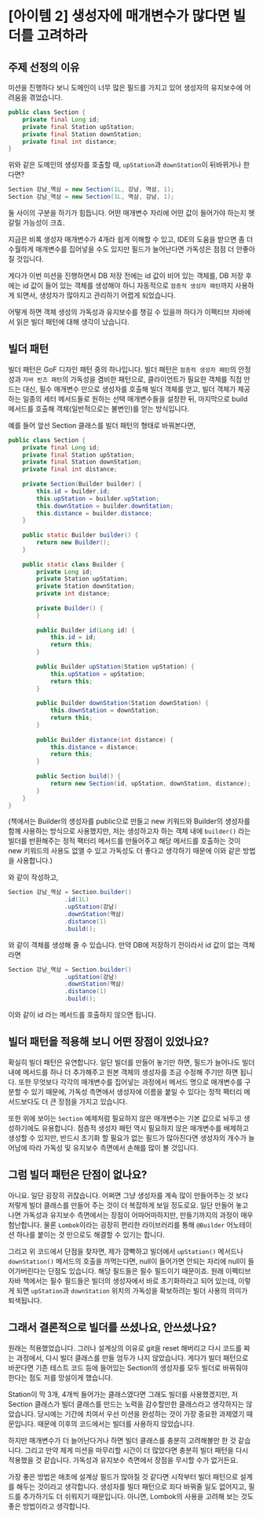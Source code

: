# [아이템 2] 생성자에 매개변수가 많다면 빌더를 고려하라

## 주제 선정의 이유

미션을 진행하다 보니 도메인이 너무 많은 필드를 가지고 있어 생성자의 유지보수에 어려움을 겪었습니다.

```java
public class Section {
    private final Long id;
    private final Station upStation;
    private final Station downStation;
    private final int distance;
}
```

위와 같은 도메인의 생성자를 호출할 때, `upStation`과 `downStation`이 뒤바뀌거나 한다면?

```java
Section 강남_역삼 = new Section(1L, 강남, 역삼, 1);
Section 강남_역삼 = new Section(1L, 역삼, 강남, 1);
```

둘 사이의 구분을 하기가 힘듭니다. 어떤 매개변수 자리에 어떤 값이 들어가야 하는지 헷갈릴 가능성이 크죠.

지금은 비록 생성자 매개변수가 4개라 쉽게 이해할 수 있고, IDE의 도움을 받으면 좀 더 수월하게 매개변수를 집어넣을 수도 있지만 필드가 늘어난다면 가독성은 점점 더 안좋아질 것입니다.

게다가 이번 미션을 진행하면서 DB 저장 전에는 id 값이 비어 있는 객체를, DB 저장 후에는 id 값이 들어 있는 객체를 생성해야 하니 자동적으로 `점층적 생성자 패턴`까지 사용하게 되면서, 생성자가 많아지고 관리하기 어렵게 되었습니다.

어떻게 하면 객체 생성의 가독성과 유지보수를 챙길 수 있을까 하다가 이펙티브 자바에서 읽은 빌더 패턴에 대해 생각이 났습니다.

## 빌더 패턴

빌더 패턴은 GoF 디자인 패턴 중의 하나입니다. 빌더 패턴은 `점층적 생성자 패턴`의 안정성과 `자바 빈즈 패턴`의 가독성을 겸비한 패턴으로, 클라이언트가 필요한 객체를 직접 만드는 대신, 필수 매개변수 만으로 생성자를 호출해 빌더 객체를 얻고, 빌더 객체가 제공하는 일종의 세터 메서드들로 원하는 선택 매개변수들을 설정한 뒤, 마지막으로 build 메서드를 호출해 객체(일반적으로는 불변인)를 얻는 방식입니다.

예를 들어 앞선 Section 클래스를 빌더 패턴의 형태로 바꿔본다면,

```java
public class Section {
    private final Long id;
    private final Station upStation;
    private final Station downStation;
    private final int distance;
    
    private Section(Builder builder) {
        this.id = builder.id;
        this.upStation = builder.upStation;
        this.downStation = builder.downStation;
        this.distance = builder.distance;
    }
    
    public static Builder builder() {
        return new Builder();
    }
    
    public static class Builder {
        private Long id;
        private Station upStation;
        private Station downStation;
        private int distance;
        
        private Builder() {
        }
        
        public Builder id(Long id) {
            this.id = id;
            return this;
        }
        
        public Builder upStation(Station upStation) {
            this.upStation = upStation;
            return this;
        }
        
        public Builder downStation(Station downStation) {
            this.downStation = downStation;
            return this;
        }
        
        public Builder distance(int distance) {
            this.distance = distance;
            return this;
        }
        
        public Section build() {
            return new Section(id, upStation, downStation, distance);
        }
    }
}
```

(책에서는 Builder의 생성자를 public으로 만들고 new 키워드와 Builder의 생성자를 함께 사용하는 방식으로 사용했지만, 저는 생성하고자 하는 객체 내에 `builder()` 라는 빌더를 반환해주는 정적 팩터리 메서드를 만들어주고 해당 메서드를 호출하는 것이 new 키워드의 사용도 없앨 수 있고 가독성도 더 좋다고 생각하기 때문에 이와 같은 방법을 사용합니다.)

와 같이 작성하고,

```java
Section 강남_역삼 = Section.builder()
                .id(1L)
                .upStation(강남)
                .downStation(역삼)
                .distance(1)
                .build();
```

와 같이 객체를 생성해 줄 수 있습니다. 만약 DB에 저장하기 전이라서 id 값이 없는 객체라면

```java
Section 강남_역삼 = Section.builder()
                .upStation(강남)
                .downStation(역삼)
                .distance(1)
                .build();
```

이와 같이 id 라는 메서드를 호출하지 않으면 됩니다.

## 빌더 패턴을 적용해 보니 어떤 장점이 있었나요?

확실히 빌더 패턴은 유연합니다. 일단 빌더를 만들어 놓기만 하면, 필드가 늘어나도 빌더 내에 메서드를 하나 더 추가해주고 원본 객체의 생성자를 조금 수정해 주기만 하면 됩니다. 또한 무엇보다 각각의 매개변수를 집어넣는 과정에서 메서드 명으로 매개변수를 구분할 수 있기 때문에, 가독성 측면에서 생성자에 이름을 붙일 수 있다는 정적 팩터리 메서드보다도 더 큰 장점을 가지고 있습니다.

또한 위에 보이는 `Section` 예제처럼 필요하지 않은 매개변수는 기본 값으로 놔두고 생성하기에도 유용합니다. 점층적 생성자 패턴 역시 필요하지 않은 매개변수를 배제하고 생성할 수 있지만, 반드시 초기화 할 필요가 없는 필드가 많아진다면 생성자의 개수가 늘어남에 따라 가독성 및 유지보수 측면에서 손해를 많이 볼 것입니다.

## 그럼 빌더 패턴은 단점이 없나요?

아니요. 일단 굉장히 귀찮습니다. 어쩌면 그냥 생성자를 계속 많이 만들어주는 것 보다 저렇게 빌더 클래스를 만들어 주는 것이 더 복잡하게 보일 정도로요. 일단 만들어 놓고 나면 가독성과 유지보수 측면에서는 장점이 어마어마하지만, 만들기까지의 과정이 매우 험난합니다. 물론 `Lombok`이라는 굉장히 편리한 라이브러리를 통해 `@Builder` 어노테이션 하나를 붙이는 것 만으로도 해결할 수 있기는 합니다.

그리고 위 코드에서 단점을 찾자면, 제가 깜빡하고 빌더에서 `upStation()` 메서드나 `downStation()` 메서드의 호출을 까먹는다면, null이 들어가면 안되는 자리에 null이 들어가버린다는 단점도 있습니다. 해당 필드들은 필수 필드이기 때문이죠. 원래 이펙티브 자바 책에서는 필수 필드들은 빌더의 생성자에서 바로 초기화하라고 되어 있는데, 이렇게 되면 `upStation`과 `downStation` 위치의 가독성을 확보하려는 빌더 사용의 의미가 퇴색됩니다.

## 그래서 결론적으로 빌더를 쓰셨나요, 안쓰셨나요?

원래는 적용했었습니다. 그러나 설계상의 이유로 git을 reset 해버리고 다시 코드를 짜는 과정에서, 다시 빌더 클래스를 만들 엄두가 나지 않았습니다. 게다가 빌더 패턴으로 바꾼다면 기존 테스트 코드 등에 들어있는 Section의 생성자를 모두 빌더로 바꿔줘야 한다는 점도 저를 망설이게 했습니다.

Station이 막 3개, 4개씩 들어가는 클래스였다면 그래도 빌더를 사용했겠지만, 저 Section 클래스가 빌더 클래스를 만드는 노력을 감수할만한 클래스라고 생각하지는 않았습니다. 당시에는 기간에 치여서 우선 미션을 완성하는 것이 가장 중요한 과제였기 때문입니다. 때문에 이후의 코드에서는 빌더를 사용하지 않았습니다.

하지만 매개변수가 더 늘어난다거나 하면 빌더 클래스를 충분히 고려해볼만 한 것 같습니다. 그리고 만약 제게 미션을 마무리할 시간이 더 많았다면 충분히 빌더 패턴을 다시 적용했을 것 같습니다. 가독성과 유지보수 측면에서 장점을 무시할 수가 없거든요.

가장 좋은 방법은 애초에 설계상 필드가 많아질 것 같다면 시작부터 빌더 패턴으로 설계를 해두는 것이라고 생각합니다. 생성자를 빌더 패턴으로 죄다 바꿔줄 일도 없어지고, 필드를 추가하기도 더 쉬워지기 때문입니다. 아니면, Lombok의 사용을 고려해 보는 것도 좋은 방법이라고 생각합니다.
